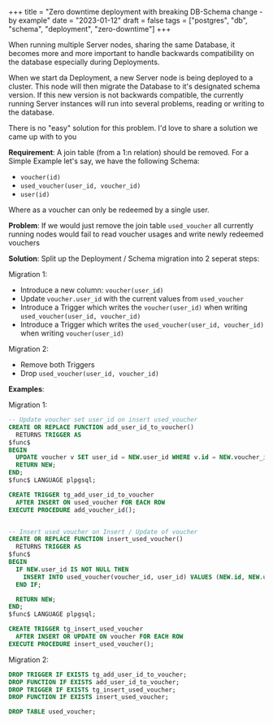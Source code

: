 +++
title = "Zero downtime deployment with breaking DB-Schema change - by example"
date = "2023-01-12"
draft = false
tags = ["postgres", "db", "schema", "deployment", "zero-downtime"] 
+++

When running multiple Server nodes, sharing the same Database, it becomes more and more important to handle backwards compatibility on the database especially during Deployments.

When we start da Deployment, a new Server node is being deployed to a cluster. This node will then migrate the Database to it's designated schema version. If this new version is not backwards compatible, the currently running Server instances will run into several problems, reading or writing to the database.

There is no "easy" solution for this problem. I'd love to share a solution we came up with to you

**Requirement**:
A join table (from a 1:n relation) should be removed. For a Simple Example let's say, we have the following Schema:

* `voucher(id)`
* `used_voucher(user_id, voucher_id)`
* `user(id)`

Where as a voucher can only be redeemed by a single user.

**Problem**:
If we would just remove the join table `used_voucher` all currently running nodes would fail to read voucher usages and write newly redeemed vouchers

**Solution**:
Split up the Deployment / Schema migration into 2 seperat steps:

Migration 1:
* Introduce a new column: `voucher(user_id)`
* Update `voucher.user_id` with the current values from `used_voucher`
* Introduce a Trigger which writes the `voucher(user_id)` when writing `used_voucher(user_id, voucher_id)`
* Introduce a Trigger which writes the `used_voucher(user_id, voucher_id)` when writing `voucher(user_id)`

Migration 2:
* Remove both Triggers
* Drop `used_voucher(user_id, voucher_id)`

**Examples**:

Migration 1:
```sql
-- Update voucher set user_id on insert used_voucher
CREATE OR REPLACE FUNCTION add_user_id_to_voucher()
  RETURNS TRIGGER AS
$func$
BEGIN
  UPDATE voucher v SET user_id = NEW.user_id WHERE v.id = NEW.voucher_id;
  RETURN NEW;
END;
$func$ LANGUAGE plpgsql;

CREATE TRIGGER tg_add_user_id_to_voucher
  AFTER INSERT ON used_voucher FOR EACH ROW
EXECUTE PROCEDURE add_voucher_id();


-- Insert used_voucher on Insert / Update of voucher
CREATE OR REPLACE FUNCTION insert_used_voucher()
  RETURNS TRIGGER AS
$func$
BEGIN
  IF NEW.user_id IS NOT NULL THEN
    INSERT INTO used_voucher(voucher_id, user_id) VALUES (NEW.id, NEW.user_id) ON CONFLICT DO NOTHING;
  END IF;

  RETURN NEW;
END;
$func$ LANGUAGE plpgsql;

CREATE TRIGGER tg_insert_used_voucher
  AFTER INSERT OR UPDATE ON voucher FOR EACH ROW
EXECUTE PROCEDURE insert_used_voucher();
```

Migration 2:
```sql
DROP TRIGGER IF EXISTS tg_add_user_id_to_voucher;
DROP FUNCTION IF EXISTS add_user_id_to_voucher;
DROP TRIGGER IF EXISTS tg_insert_used_voucher;
DROP FUNCTION IF EXISTS insert_used_voucher;

DROP TABLE used_voucher;
```
